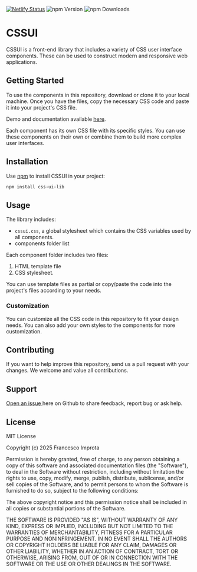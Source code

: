[![Netlify Status](https://api.netlify.com/api/v1/badges/72e8ba7d-b54f-4a7c-a6fa-6028134a7520/deploy-status)](https://app.netlify.com/sites/css-ui/deploys)
![npm Version](https://img.shields.io/npm/v/css-ui-lib?style=flat-square)
![npm Downloads](https://img.shields.io/npm/dt/css-ui-lib?logo=npm&style=flat-square)


# CSSUI

CSSUI is a front-end library that includes a variety of CSS user interface components. These can be used to construct modern and responsive web applications.

## Getting Started

To use the components in this repository, download or clone it to your local machine. Once you have the files, copy the necessary CSS code and paste it into your project's CSS file.

Demo and documentation available [here](https://www.cssui.dev/).

Each component has its own CSS file with its specific styles. You can use these components on their own or combine them to build more complex user interfaces.

## Installation

Use [npm](https://www.npmjs.com/package/css-ui-lib) to install CSSUI in your project:

```bash
npm install css-ui-lib
```

## Usage

The library includes:
- `cssui.css`, a global stylesheet which contains the CSS variables used by all components.
- components folder list

Each component folder includes two files:

1. HTML template file
2. CSS stylesheet.

You can use template files as partial or copy/paste the code into the project's files according to your needs.

### Customization

You can customize all the CSS code in this repository to fit your design needs. You can also add your own styles to the components for more customization.

## Contributing

If you want to help improve this repository, send us a pull request with your changes. We welcome and value all contributions.

## Support

[Open an issue ](https://github.com/zetareticoli/cssui/issues) here on Github to share feedback, report bug or ask help.

## License

MIT License

Copyright (c) 2025 Francesco Improta

Permission is hereby granted, free of charge, to any person obtaining a copy
of this software and associated documentation files (the "Software"), to deal
in the Software without restriction, including without limitation the rights
to use, copy, modify, merge, publish, distribute, sublicense, and/or sell
copies of the Software, and to permit persons to whom the Software is
furnished to do so, subject to the following conditions:

The above copyright notice and this permission notice shall be included in all
copies or substantial portions of the Software.

THE SOFTWARE IS PROVIDED "AS IS", WITHOUT WARRANTY OF ANY KIND, EXPRESS OR
IMPLIED, INCLUDING BUT NOT LIMITED TO THE WARRANTIES OF MERCHANTABILITY,
FITNESS FOR A PARTICULAR PURPOSE AND NONINFRINGEMENT. IN NO EVENT SHALL THE
AUTHORS OR COPYRIGHT HOLDERS BE LIABLE FOR ANY CLAIM, DAMAGES OR OTHER
LIABILITY, WHETHER IN AN ACTION OF CONTRACT, TORT OR OTHERWISE, ARISING FROM,
OUT OF OR IN CONNECTION WITH THE SOFTWARE OR THE USE OR OTHER DEALINGS IN THE
SOFTWARE.




